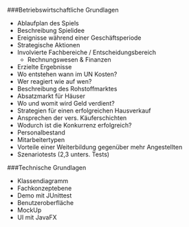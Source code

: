 ###Betriebswirtschaftliche Grundlagen
*	Ablaufplan des Spiels
  * Beschreibung Spielidee
*	Ereignisse während einer Geschäftsperiode
  *	Strategische Aktionen
  *	Involvierte Fachbereiche / Entscheidungsbereich
    * Rechnungswesen & Finanzen
  * Erzielte Ergebnisse
*	Wo entstehen wann im UN Kosten?
*	Wer reagiert wie auf wen?
 * Beschreibung des Rohstoffmarktes 	
 *	Absatzmarkt für Häuser
* Wo und womit wird Geld verdient?
 * Strategien für einen erfolgreichen Hausverkauf
 * Ansprechen der vers. Käuferschichten 
* Wodurch ist die Konkurrenz erfolgreich?
* Personalbestand
 * Mitarbeitertypen 
 * Vorteile einer Weiterbildung gegenüber mehr Angestellten
 * Szenariotests (2,3 unters. Tests)
 
###Technische Grundlagen
*	Klassendiagramm
*	Fachkonzeptebene
  * Demo mit JUnittest
*	Benutzeroberfläche
  * MockUp
  * UI mit JavaFX
